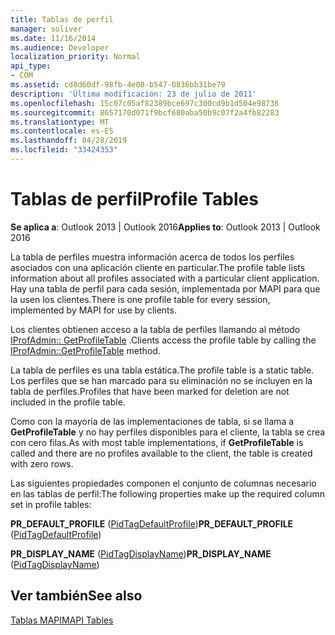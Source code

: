 ```yaml
---
title: Tablas de perfil
manager: soliver
ms.date: 11/16/2014
ms.audience: Developer
localization_priority: Normal
api_type:
- COM
ms.assetid: cd8d60df-98fb-4e08-b547-0836bb31be79
description: 'Última modificación: 23 de julio de 2011'
ms.openlocfilehash: 15c07c05af82389bce697c300cd9b1d504e98736
ms.sourcegitcommit: 8657170d071f9bcf680aba50b9c07f2a4fb82283
ms.translationtype: MT
ms.contentlocale: es-ES
ms.lasthandoff: 04/28/2019
ms.locfileid: "33424353"
---
```

# <a name="profile-tables"></a><span data-ttu-id="1e07b-103">Tablas de perfil</span><span class="sxs-lookup"><span data-stu-id="1e07b-103">Profile Tables</span></span>

  
  
<span data-ttu-id="1e07b-104">**Se aplica a**: Outlook 2013 | Outlook 2016</span><span class="sxs-lookup"><span data-stu-id="1e07b-104">**Applies to**: Outlook 2013 | Outlook 2016</span></span> 
  
<span data-ttu-id="1e07b-105">La tabla de perfiles muestra información acerca de todos los perfiles asociados con una aplicación cliente en particular.</span><span class="sxs-lookup"><span data-stu-id="1e07b-105">The profile table lists information about all profiles associated with a particular client application.</span></span> <span data-ttu-id="1e07b-106">Hay una tabla de perfil para cada sesión, implementada por MAPI para que la usen los clientes.</span><span class="sxs-lookup"><span data-stu-id="1e07b-106">There is one profile table for every session, implemented by MAPI for use by clients.</span></span> 
  
<span data-ttu-id="1e07b-107">Los clientes obtienen acceso a la tabla de perfiles llamando al método [IProfAdmin:: GetProfileTable](iprofadmin-getprofiletable.md) .</span><span class="sxs-lookup"><span data-stu-id="1e07b-107">Clients access the profile table by calling the [IProfAdmin::GetProfileTable](iprofadmin-getprofiletable.md) method.</span></span> 
  
<span data-ttu-id="1e07b-108">La tabla de perfiles es una tabla estática.</span><span class="sxs-lookup"><span data-stu-id="1e07b-108">The profile table is a static table.</span></span> <span data-ttu-id="1e07b-109">Los perfiles que se han marcado para su eliminación no se incluyen en la tabla de perfiles.</span><span class="sxs-lookup"><span data-stu-id="1e07b-109">Profiles that have been marked for deletion are not included in the profile table.</span></span>
  
<span data-ttu-id="1e07b-110">Como con la mayoría de las implementaciones de tabla, si se llama a **GetProfileTable** y no hay perfiles disponibles para el cliente, la tabla se crea con cero filas.</span><span class="sxs-lookup"><span data-stu-id="1e07b-110">As with most table implementations, if **GetProfileTable** is called and there are no profiles available to the client, the table is created with zero rows.</span></span> 
  
<span data-ttu-id="1e07b-111">Las siguientes propiedades componen el conjunto de columnas necesario en las tablas de perfil:</span><span class="sxs-lookup"><span data-stu-id="1e07b-111">The following properties make up the required column set in profile tables:</span></span>
  
 <span data-ttu-id="1e07b-112">**PR_DEFAULT_PROFILE** ([PidTagDefaultProfile](pidtagdefaultprofile-canonical-property.md))</span><span class="sxs-lookup"><span data-stu-id="1e07b-112">**PR_DEFAULT_PROFILE** ([PidTagDefaultProfile](pidtagdefaultprofile-canonical-property.md))</span></span> 
  
 <span data-ttu-id="1e07b-113">**PR_DISPLAY_NAME** ([PidTagDisplayName](pidtagdisplayname-canonical-property.md))</span><span class="sxs-lookup"><span data-stu-id="1e07b-113">**PR_DISPLAY_NAME** ([PidTagDisplayName](pidtagdisplayname-canonical-property.md))</span></span> 
  
## <a name="see-also"></a><span data-ttu-id="1e07b-114">Ver también</span><span class="sxs-lookup"><span data-stu-id="1e07b-114">See also</span></span>



[<span data-ttu-id="1e07b-115">Tablas MAPI</span><span class="sxs-lookup"><span data-stu-id="1e07b-115">MAPI Tables</span></span>](mapi-tables.md)


